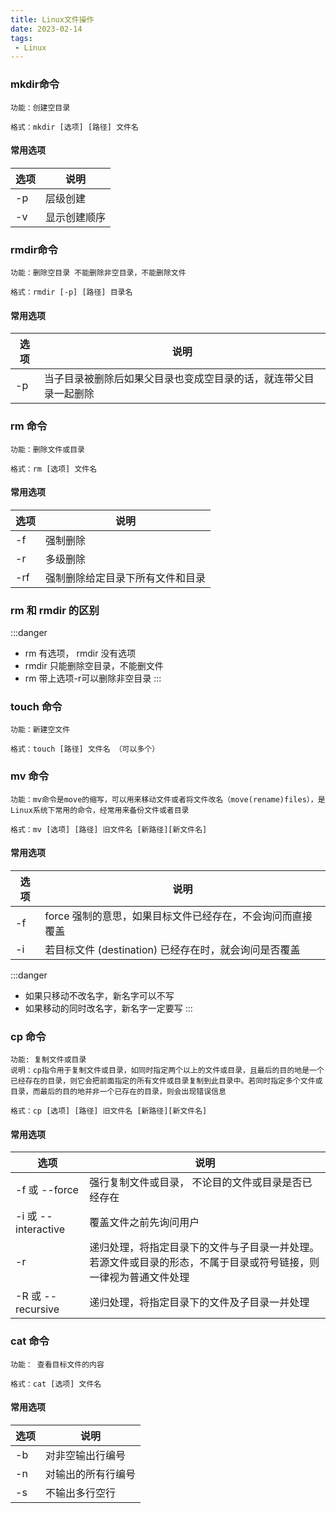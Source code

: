 ```yaml
---
title: Linux文件操作
date: 2023-02-14
tags:
 - Linux
---
```


### mkdir命令
```
功能：创建空目录

格式：mkdir [选项] [路径] 文件名
```

#### 常用选项
| 选项 | 说明         |
| ---- | ------------ |
| -p   | 层级创建     |
| -v   | 显示创建顺序 |

### rmdir命令
```
功能：删除空目录 不能删除非空目录，不能删除文件

格式：rmdir [-p] [路径] 目录名
```

#### 常用选项
| 选项 | 说明                                                             |
| ---- | ---------------------------------------------------------------- |
| -p   | 当子目录被删除后如果父目录也变成空目录的话，就连带父目录一起删除 |

### rm 命令
```
功能：删除文件或目录

格式：rm [选项] 文件名
```

#### 常用选项
| 选项 | 说明                             |
| ---- | -------------------------------- |
| -f   | 强制删除                         |
| -r   | 多级删除                         |
| -rf  | 强制删除给定目录下所有文件和目录 |

### rm 和 rmdir 的区别
:::danger
- rm 有选项， rmdir 没有选项
- rmdir 只能删除空目录，不能删文件
- rm 带上选项-r可以删除非空目录
:::

### touch 命令
```
功能：新建空文件

格式：touch [路径] 文件名 （可以多个）
```

### mv 命令
```
功能：mv命令是move的缩写，可以用来移动文件或者将文件改名（move(rename)files），是Linux系统下常用的命令，经常用来备份文件或者目录

格式：mv [选项] [路径] 旧文件名 [新路径][新文件名]
```

#### 常用选项
| 选项 | 说明                                                       |
| ---- | ---------------------------------------------------------- |
| -f   | force 强制的意思，如果目标文件已经存在，不会询问而直接覆盖 |
| -i   | 若目标文件 (destination) 已经存在时，就会询问是否覆盖      |

:::danger
- 如果只移动不改名字，新名字可以不写  
- 如果移动的同时改名字，新名字一定要写
:::

### cp 命令
```
功能: 复制文件或目录
说明：cp指令用于复制文件或目录，如同时指定两个以上的文件或目录，且最后的目的地是一个已经存在的目录，则它会把前面指定的所有文件或目录复制到此目录中。若同时指定多个文件或目录，而最后的目的地并非一个已存在的目录，则会出现错误信息

格式：cp [选项] [路径] 旧文件名 [新路径][新文件名]
```

#### 常用选项
| 选项                | 说明                                                                                                             |
| ------------------- | ---------------------------------------------------------------------------------------------------------------- |
| -f 或 --force       | 强行复制文件或目录， 不论目的文件或目录是否已经存在                                                              |
| -i 或 --interactive | 覆盖文件之前先询问用户                                                                                           |
| -r                  | 递归处理，将指定目录下的文件与子目录一并处理。若源文件或目录的形态，不属于目录或符号链接，则一律视为普通文件处理 |
| -R 或 --recursive   | 递归处理，将指定目录下的文件及子目录一并处理                                                                     |

### cat 命令
```
功能： 查看目标文件的内容

格式：cat [选项] 文件名
```

#### 常用选项
| 选项 | 说明               |
| ---- | ------------------ |
| -b   | 对非空输出行编号   |
| -n   | 对输出的所有行编号 |
| -s   | 不输出多行空行     |
